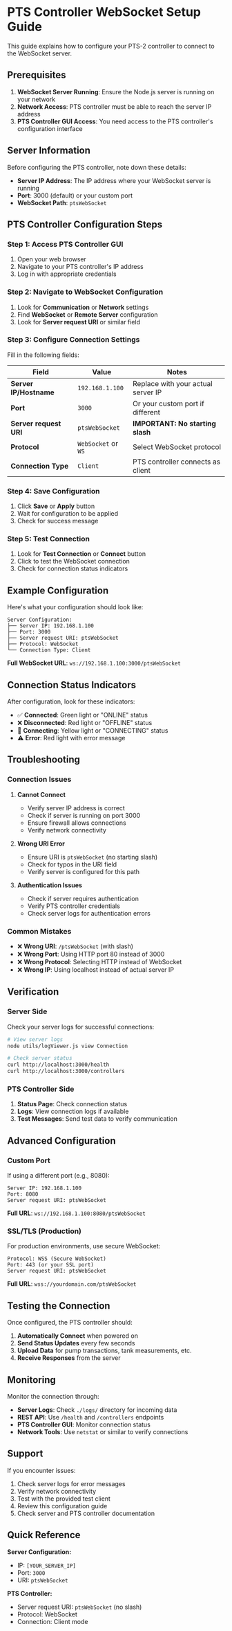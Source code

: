 # PTS Controller WebSocket Setup Guide

This guide explains how to configure your PTS-2 controller to connect to the WebSocket server.

## Prerequisites

1. **WebSocket Server Running**: Ensure the Node.js server is running on your network
2. **Network Access**: PTS controller must be able to reach the server IP address
3. **PTS Controller GUI Access**: You need access to the PTS controller's configuration interface

## Server Information

Before configuring the PTS controller, note down these details:

- **Server IP Address**: The IP address where your WebSocket server is running
- **Port**: 3000 (default) or your custom port
- **WebSocket Path**: `ptsWebSocket`

## PTS Controller Configuration Steps

### Step 1: Access PTS Controller GUI

1. Open your web browser
2. Navigate to your PTS controller's IP address
3. Log in with appropriate credentials

### Step 2: Navigate to WebSocket Configuration

1. Look for **Communication** or **Network** settings
2. Find **WebSocket** or **Remote Server** configuration
3. Look for **Server request URI** or similar field

### Step 3: Configure Connection Settings

Fill in the following fields:

| Field | Value | Notes |
|-------|-------|-------|
| **Server IP/Hostname** | `192.168.1.100` | Replace with your actual server IP |
| **Port** | `3000` | Or your custom port if different |
| **Server request URI** | `ptsWebSocket` | **IMPORTANT: No starting slash** |
| **Protocol** | `WebSocket` or `WS` | Select WebSocket protocol |
| **Connection Type** | `Client` | PTS controller connects as client |

### Step 4: Save Configuration

1. Click **Save** or **Apply** button
2. Wait for configuration to be applied
3. Check for success message

### Step 5: Test Connection

1. Look for **Test Connection** or **Connect** button
2. Click to test the WebSocket connection
3. Check for connection status indicators

## Example Configuration

Here's what your configuration should look like:

```
Server Configuration:
├── Server IP: 192.168.1.100
├── Port: 3000
├── Server request URI: ptsWebSocket
├── Protocol: WebSocket
└── Connection Type: Client
```

**Full WebSocket URL**: `ws://192.168.1.100:3000/ptsWebSocket`

## Connection Status Indicators

After configuration, look for these indicators:

- ✅ **Connected**: Green light or "ONLINE" status
- ❌ **Disconnected**: Red light or "OFFLINE" status
- 🔄 **Connecting**: Yellow light or "CONNECTING" status
- ⚠️ **Error**: Red light with error message

## Troubleshooting

### Connection Issues

1. **Cannot Connect**
   - Verify server IP address is correct
   - Check if server is running on port 3000
   - Ensure firewall allows connections
   - Verify network connectivity

2. **Wrong URI Error**
   - Ensure URI is `ptsWebSocket` (no starting slash)
   - Check for typos in the URI field
   - Verify server is configured for this path

3. **Authentication Issues**
   - Check if server requires authentication
   - Verify PTS controller credentials
   - Check server logs for authentication errors

### Common Mistakes

- ❌ **Wrong URI**: `/ptsWebSocket` (with slash)
- ❌ **Wrong Port**: Using HTTP port 80 instead of 3000
- ❌ **Wrong Protocol**: Selecting HTTP instead of WebSocket
- ❌ **Wrong IP**: Using localhost instead of actual server IP

## Verification

### Server Side

Check your server logs for successful connections:

```bash
# View server logs
node utils/logViewer.js view Connection

# Check server status
curl http://localhost:3000/health
curl http://localhost:3000/controllers
```

### PTS Controller Side

1. **Status Page**: Check connection status
2. **Logs**: View connection logs if available
3. **Test Messages**: Send test data to verify communication

## Advanced Configuration

### Custom Port

If using a different port (e.g., 8080):

```
Server IP: 192.168.1.100
Port: 8080
Server request URI: ptsWebSocket
```

**Full URL**: `ws://192.168.1.100:8080/ptsWebSocket`

### SSL/TLS (Production)

For production environments, use secure WebSocket:

```
Protocol: WSS (Secure WebSocket)
Port: 443 (or your SSL port)
Server request URI: ptsWebSocket
```

**Full URL**: `wss://yourdomain.com/ptsWebSocket`

## Testing the Connection

Once configured, the PTS controller should:

1. **Automatically Connect** when powered on
2. **Send Status Updates** every few seconds
3. **Upload Data** for pump transactions, tank measurements, etc.
4. **Receive Responses** from the server

## Monitoring

Monitor the connection through:

- **Server Logs**: Check `./logs/` directory for incoming data
- **REST API**: Use `/health` and `/controllers` endpoints
- **PTS Controller GUI**: Monitor connection status
- **Network Tools**: Use `netstat` or similar to verify connections

## Support

If you encounter issues:

1. Check server logs for error messages
2. Verify network connectivity
3. Test with the provided test client
4. Review this configuration guide
5. Check server and PTS controller documentation

## Quick Reference

**Server Configuration:**
- IP: `[YOUR_SERVER_IP]`
- Port: `3000`
- URI: `ptsWebSocket`

**PTS Controller:**
- Server request URI: `ptsWebSocket` (no slash)
- Protocol: WebSocket
- Connection: Client mode 